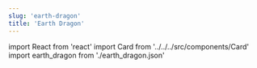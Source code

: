 ```yaml
---
slug: 'earth-dragon'
title: 'Earth Dragon'
---
```


import React from 'react'
import Card from '../../../src/components/Card'
import earth_dragon from './earth_dragon.json'

<Card data={earth_dragon} />
